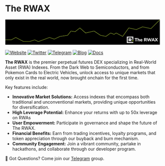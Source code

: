 # The RWAX

![banner](/assets/banner.webp)

[![Website](https://img.shields.io/badge/therwax.com-green?logo=website&logoColor=yellow-green)](https://therwax.com/)
[![Twitter](https://img.shields.io/badge/Twitter-green?logo=twitter&logoColor=white)](https://twitter.com/The_RWAX)
[![Telegram](https://img.shields.io/badge/Telegram-green?logo=telegram&logoColor=white)](https://t.me/therwax)
[![Blog](https://img.shields.io/badge/Medium-green?logo=medium&logoColor=white)](https://medium.com/@TheRWAX)
[![Docs](https://img.shields.io/badge/docs-green?logo=gitbook&logoColor=white)](https://therwax.gitbook.io/rwax-docs/)

**The RWAX** is the premier perpetual futures DEX specializing in Real-World Asset (RWA) Indexes. From the Dark Web to Semiconductors, and from Pokemon Cards to Electric Vehicles, unlock access to unique markets that only exist in the real world, now brought onchain for the first time.

<!-- ### **Our Vision**

At The RWAX, we are redefining DeFi by bringing diverse RWA markets onchain. Our mission is to redefine the landscape of asset trading in DeFi through innovation and a commitment to our users' financial growth and protection. -->

Key features include:

- **Innovative Market Solutions:** Access indexes that encompass both traditional and unconventional markets, providing unique opportunities for diversification.
- **High Leverage Potential:** Enhance your returns with up to 50x leverage on RWAs
- **User Empowerment:** Participate in governance and shape the future of The RWAX.
- **Financial Benefits:** Earn from trading incentives, loyalty programs, and token appreciation through our buyback and burn mechanism.
- **Community Engagement:** Join a vibrant community, partake in hackathons, and collaborate through our developer program.

💬 Got Questions? Come join our [Telegram](https://t.me/therwax) group.
